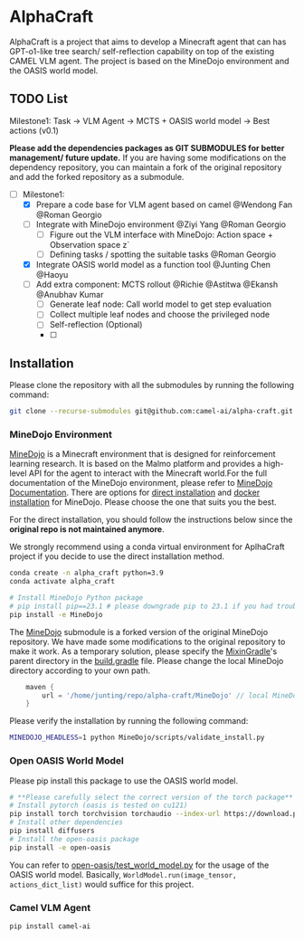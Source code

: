 # AlphaCraft
AlphaCraft is a project that aims to develop a Minecraft agent that can has GPT-o1-like tree search/ self-reflection capability on top of the existing CAMEL VLM agent. The project is based on the MineDojo environment and the OASIS world model.



## TODO List

Milestone1: Task -> VLM Agent -> MCTS + OASIS world model -> Best actions (v0.1)

**Please add the dependencies packages as GIT SUBMODULES for better management/ future update.**
If you are having some modifications on the dependency repository, you can maintain a fork of the original repository and add the forked repository as a submodule. 

- [ ]  Milestone1:
    - [x]  Prepare a code base for VLM agent based on camel  @Wendong Fan @Roman Georgio
    - [ ]  Integrate with MineDojo environment @Ziyi Yang @Roman Georgio
        - [ ]  Figure out the VLM interface with MineDojo: Action space + Observation space z`
        - [ ]  Defining tasks / spotting the suitable tasks @Roman Georgio
    - [x]  Integrate OASIS world model as a function tool @Junting Chen @Haoyu
    - [ ]  Add extra component: MCTS rollout @Richie @Astitwa @Ekansh @Anubhav Kumar
        - [ ]  Generate leaf node: Call world model to get step evaluation
        - [ ]  Collect multiple leaf nodes and choose the privileged node
        - [ ]  Self-reflection (Optional)
        - [ ]  

## Installation

Please clone the repository with all the submodules by running the following command:
```bash
git clone --recurse-submodules git@github.com:camel-ai/alpha-craft.git
```

### MineDojo Environment
[MineDojo](https://github.com/MineDojo/MineDojo) is a Minecraft environment that is designed for reinforcement learning research. It is based on the Malmo platform and provides a high-level API for the agent to interact with the Minecraft world.For the full documentation of the MineDojo environment, please refer to [MineDojo Documentation](https://docs.minedojo.org/). There are options for [direct installation](https://docs.minedojo.org/sections/getting_started/install.html#direct-install) and [docker installation](https://docs.minedojo.org/sections/getting_started/install.html#docker-image) for MineDojo. Please choose the one that suits you the best.

For the direct installation, you should follow the instructions below since the **original repo is not maintained anymore**.

We strongly recommend using a conda virtual environment for AplhaCraft project if you decide to use the direct installation method.
```bash
conda create -n alpha_craft python=3.9
conda activate alpha_craft

# Install MineDojo Python package
# pip install pip==23.1 # please downgrade pip to 23.1 if you had trouble install MineDojo with pip >= 24
pip install -e MineDojo
```

The [MineDojo](./MineDojo) submodule is a forked version of the original MineDojo repository. We have made some modifications to the original repository to make it work. As a temporary solution, please specify the [MixinGradle](./MineDojo/MixinGradle-dcfaf61)'s parent directory in the [build.gradle](MineDojo/minedojo/sim/Malmo/Minecraft/build.gradle) file.
Please change the local MineDojo directory according to your own path.
```gradle
    maven {
        url = '/home/junting/repo/alpha-craft/MineDojo' // local MineDojo absolute path
    }
```

Please verify the installation by running the following command:
```bash
MINEDOJO_HEADLESS=1 python MineDojo/scripts/validate_install.py
```

### Open OASIS World Model
Please pip install this package to use the OASIS world model. 
```bash
# **Please carefully select the correct version of the torch package**
# Install pytorch (oasis is tested on cu121)
pip install torch torchvision torchaudio --index-url https://download.pytorch.org/whl/cu121
# Install other dependencies
pip install diffusers
# Install the open-oasis package
pip install -e open-oasis
``` 

You can refer to [open-oasis/test_world_model.py](open-oasis/test_world_model.py) for the usage of the OASIS world model. Basically, `WorldModel.run(image_tensor, actions_dict_list)` would suffice for this project.


### Camel VLM Agent

```bash
pip install camel-ai
```